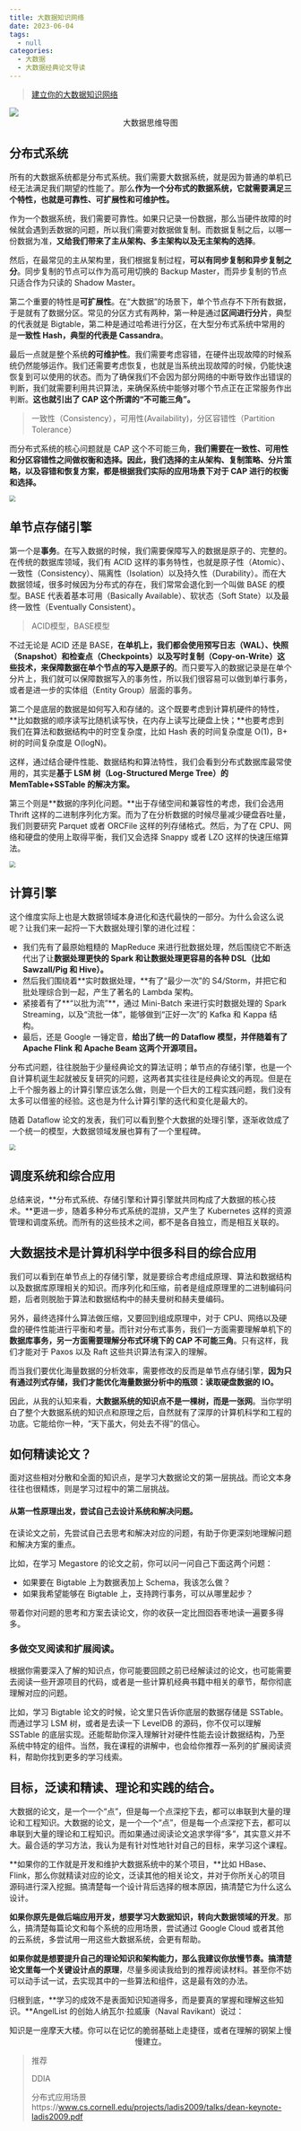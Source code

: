 ```yaml
---
title: 大数据知识网络
date: 2023-06-04
tags: 
  - null
categories: 
  - 大数据
  - 大数据经典论文导读
---
```


> [建立你的大数据知识网络](https://time.geekbang.org/column/article/420448)

<img src="https://typora-1309665611.cos.ap-nanjing.myqcloud.com/typora/928e1c25e9b4332d9d897b40de8a972d.jpg" style="zoom:100%">

<center> 大数据思维导图</center>

## 分布式系统

所有的大数据系统都是分布式系统。我们需要大数据系统，就是因为普通的单机已经无法满足我们期望的性能了。那么**作为一个分布式的数据系统，它就需要满足三个特性，也就是可靠性、可扩展性和可维护性。**

作为一个数据系统，我们需要可靠性。如果只记录一份数据，那么当硬件故障的时候就会遇到丢数据的问题，所以我们需要对数据做复制。而数据复制之后，以哪一份数据为准，**又给我们带来了主从架构、多主架构以及无主架构的选择**。

然后，在最常见的主从架构里，我们根据复制过程，**可以有同步复制和异步复制之分**。同步复制的节点可以作为高可用切换的 Backup Master，而异步复制的节点只适合作为只读的 Shadow Master。

第二个重要的特性是**可扩展性**。在“大数据”的场景下，单个节点存不下所有数据，于是就有了数据分区。常见的分区方式有两种，第一种是通过**区间进行分片**，典型的代表就是 Bigtable，第二种是通过哈希进行分区，在大型分布式系统中常用的是**一致性 Hash，典型的代表是 Cassandra**。

最后一点就是整个系统**的可维护性**。我们需要考虑容错，在硬件出现故障的时候系统仍然能够运作。我们还需要考虑恢复，也就是当系统出现故障的时候，仍能快速恢复到可以使用的状态。而为了确保我们不会因为部分网络的中断导致作出错误的判断，我们就需要利用共识算法，来确保系统中能够对哪个节点正在正常服务作出判断。**这也就引出了 CAP 这个所谓的“不可能三角”。**

> 一致性（Consistency），可用性(Availability)，分区容错性（Partition Tolerance）

而分布式系统的核心问题就是 CAP 这个不可能三角，**我们需要在一致性、可用性和分区容错性之间做权衡和选择。因此，我们选择的主从架构、复制策略、分片策略，以及容错和恢复方案，都是根据我们实际的应用场景下对于 CAP 进行的权衡和选择。**

<img src="https://typora-1309665611.cos.ap-nanjing.myqcloud.com/typora/1783016bc1c272074ede6e592a567767.jpg" style="zoom:70%">

## 单节点存储引擎

第一个是**事务**。在写入数据的时候，我们需要保障写入的数据是原子的、完整的。在传统的数据库领域，我们有 ACID 这样的事务特性，也就是原子性（Atomic）、一致性（Consistency）、隔离性（Isolation）以及持久性（Durability）。而在大数据领域，很多时候因为分布式的存在，我们常常会退化到一个叫做 BASE 的模型。BASE 代表着基本可用（Basically Available）、软状态（Soft State）以及最终一致性（Eventually Consistent）。

> ACID模型，BASE模型

不过无论是 ACID 还是 BASE，**在单机上，我们都会使用预写日志（WAL）、快照（Snapshot）和检查点（Checkpoints）以及写时复制（Copy-on-Write）这些技术，来保障数据在单个节点的写入是原子的**。而只要写入的数据记录是在单个分片上，我们就可以保障数据写入的事务性，所以我们很容易可以做到单行事务，或者是进一步的实体组（Entity Group）层面的事务。

第二个是底层的数据是如何写入和存储的。这个既要考虑到计算机硬件的特性，**比如数据的顺序读写比随机读写快，在内存上读写比硬盘上快；**也要考虑到我们在算法和数据结构中的时空复杂度，比如 Hash 表的时间复杂度是 O(1)，B+ 树的时间复杂度是 O(logN)。

这样，通过结合硬件性能、数据结构和算法特性，我们会看到分布式数据库最常使用的，其实是**基于 LSM 树（Log-Structured Merge Tree）的 MemTable+SSTable 的解决方案。**

第三个则是**数据的序列化问题。**出于存储空间和兼容性的考虑，我们会选用 Thrift 这样的二进制序列化方案。而为了在分析数据的时候尽量减少硬盘吞吐量，我们则要研究 Parquet 或者 ORCFile 这样的列存储格式。然后，为了在 CPU、网络和硬盘的使用上取得平衡，我们又会选择 Snappy 或者 LZO 这样的快速压缩算法。

<img src="https://typora-1309665611.cos.ap-nanjing.myqcloud.com/typora/ca5d48c1579869015f9d5c5788204c17.jpg" style="zoom:70%">

## 计算引擎

这个维度实际上也是大数据领域本身进化和迭代最快的一部分。为什么会这么说呢？让我们来一起捋一下大数据处理引擎的进化过程：

- 我们先有了最原始粗糙的 MapReduce 来进行批数据处理，然后围绕它不断迭代出了让**数据处理更快的 Spark 和让数据处理更容易的各种 DSL（比如 Sawzall/Pig 和 Hive）。**
- 然后我们围绕着**实时数据处理，**有了“最少一次”的 S4/Storm，并把它和批处理综合到一起，产生了著名的 Lambda 架构。
- 紧接着有了**“以批为流”**，通过 Mini-Batch 来进行实时数据处理的 Spark Streaming，以及“流批一体”，能够做到“正好一次”的 Kafka 和 Kappa 结构。
- 最后，还是 Google 一锤定音，**给出了统一的 Dataflow 模型，并伴随着有了 Apache Flink 和 Apache Beam 这两个开源项目。**

分布式问题，往往脱胎于少量经典论文的算法证明；单节点的存储引擎，也是一个自计算机诞生起就被反复研究的问题，这两者其实往往是经典论文的再现。但是在上千个服务器上的计算引擎应该怎么做，则是一个巨大的工程实践问题，我们没有太多可以借鉴的经验。这也是为什么计算引擎的迭代和变化是最大的。

随着 Dataflow 论文的发表，我们可以看到整个大数据的处理引擎，逐渐收敛成了一个统一的模型，大数据领域发展也算有了一个里程碑。

<img src="https://typora-1309665611.cos.ap-nanjing.myqcloud.com/typora/c8b0d26697cd31216358055e5c68a9bd.jpg" style="zoom:70%">

## 调度系统和综合应用

总结来说，**分布式系统、存储引擎和计算引擎就共同构成了大数据的核心技术。**更进一步，随着多种分布式系统的混排，又产生了 Kubernetes 这样的资源管理和调度系统。而所有的这些技术之间，都不是各自独立，而是相互关联的。

## 大数据技术是计算机科学中很多科目的综合应用

我们可以看到在单节点上的存储引擎，就是要综合考虑组成原理、算法和数据结构以及数据库原理相关的知识。而序列化和压缩，前者是组成原理里的二进制编码问题，后者则脱胎于算法和数据结构中的赫夫曼树和赫夫曼编码。

另外，最终选择什么算法做压缩，又要回到组成原理中，对于 CPU、网络以及硬盘的硬件性能进行平衡和考量。而针对分布式事务，我们一方面需要理解单机下的**数据库事务，另一方面需要理解分布式环境下的 CAP 不可能三角**。只有这样，我们才能对于 Paxos 以及 Raft 这些共识算法有深入的理解。

而当我们要优化海量数据的分析效率，需要修改的反而是单节点存储引擎，**因为只有通过列式存储，我们才能优化海量数据分析中的瓶颈：读取硬盘数据的 IO。**

因此，从我的认知来看，**大数据系统的知识点不是一棵树，而是一张网**。当你学明白了整个大数据系统的知识点和原理之后，自然就有了深厚的计算机科学和工程的功底。它能给你一种，“天下虽大，何处去不得”的信心。

## 如何精读论文？

面对这些相对分散和全面的知识点，是学习大数据论文的第一层挑战。而论文本身往往也很精炼，则是学习过程中的第二层挑战。

#### 从第一性原理出发，尝试自己去设计系统和解决问题。

在读论文之前，先尝试自己去思考和解决对应的问题，有助于你更深刻地理解问题和解决方案的重点。

比如，在学习 Megastore 的论文之前，你可以问一问自己下面这两个问题：

- 如果要在 Bigtable 上为数据表加上 Schema，我该怎么做？
- 如果我希望能够在 Bigtable 上，支持跨行事务，可以从哪里起步？

带着你对问题的思考和方案去读论文，你的收获一定比囫囵吞枣地读一遍要多得多。

### 多做交叉阅读和扩展阅读。

根据你需要深入了解的知识点，你可能要回顾之前已经解读过的论文，也可能需要去阅读一些开源项目的代码，或者是一些计算机经典书籍中相关的章节，帮你彻底理解对应的问题。

比如，学习 Bigtable 论文的时候，论文里只告诉你底层的数据存储是 SSTable。而通过学习 LSM 树，或者是去读一下 LevelDB 的源码，你不仅可以理解 SSTable 的底层实现。还能帮助你深入理解针对硬件性能去设计数据结构，乃至系统中特定的组件。当然，我在课程的讲解中，也会给你推荐一系列的扩展阅读资料，帮助你找到更多的学习线索。

## 目标，泛读和精读、理论和实践的结合。

大数据的论文，是一个一个“点”，但是每一个点深挖下去，都可以串联到大量的理论和工程知识。大数据的论文，是一个一个“点”，但是每一个点深挖下去，都可以串联到大量的理论和工程知识。而如果通过阅读论文追求学得“多”，其实意义并不大。最合适的学习方法，我认为是有针对性地针对自己的目标，来学习这个课程。

**如果你的工作就是开发和维护大数据系统中的某个项目，**比如 HBase、Flink，那么你就精读对应的论文，泛读其他的相关论文，并对于你所关心的项目源码进行深入挖掘。搞清楚每一个设计背后选择的根本原因，搞清楚它为什么这么设计。

**如果你原先是做后端应用开发，想要学习大数据知识，转向大数据领域的开发**。那么，搞清楚每篇论文和每个系统的应用场景，尝试通过 Google Cloud 或者其他的云系统，多尝试用一用这些大数据系统，会更有帮助。

**如果你就是想要提升自己的理论知识和架构能力，那么我建议你放慢节奏。搞清楚论文里每一个关键设计点的原理**，尽量多阅读我给到的推荐阅读材料。甚至你不妨可以动手试一试，去实现其中的一些算法和组件，这是最有效的办法。

归根到底，**学习的成效不是表面知识知道得多，而是要真的掌握和理解这些知识。**AngelList 的创始人纳瓦尔·拉威康（Naval Ravikant）说过：

<center> 知识是一座摩天大楼。你可以在记忆的脆弱基础上走捷径，或者在理解的钢架上慢慢建立。</center>

> 推荐
>
> DDIA
>
> 分布式应用场景https://www.cs.cornell.edu/projects/ladis2009/talks/dean-keynote-ladis2009.pdf
